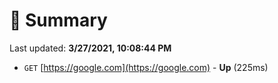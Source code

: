 # 📖 Summary
Last updated: **3/27/2021, 10:08:44 PM**

- `GET` [https://google.com](https://google.com) - **Up** (225ms)
